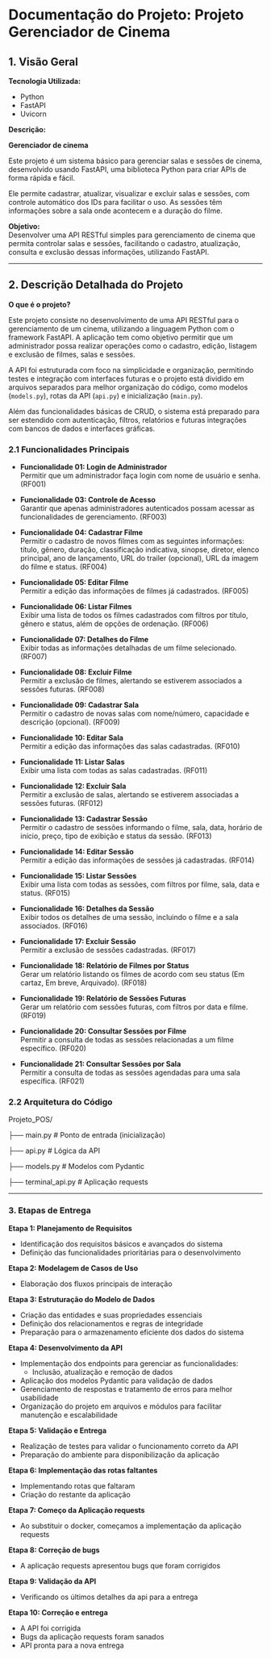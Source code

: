 # Documentação do Projeto: Projeto Gerenciador de Cinema

## 1. Visão Geral

**Tecnologia Utilizada:**

- Python  
- FastAPI  
- Uvicorn  
  

**Descrição:**  

**Gerenciador de cinema**

Este projeto é um sistema básico para gerenciar salas e sessões de cinema, desenvolvido usando FastAPI, uma biblioteca Python para criar APIs de forma rápida e fácil.

Ele permite cadastrar, atualizar, visualizar e excluir salas e sessões, com controle automático dos IDs para facilitar o uso. As sessões têm informações sobre a sala onde acontecem e a duração do filme.

**Objetivo:**  
Desenvolver uma API RESTful simples para gerenciamento de cinema que permita controlar salas e sessões, facilitando o cadastro, atualização, consulta e exclusão dessas informações, utilizando FastAPI.

---

## 2. Descrição Detalhada do Projeto

**O que é o projeto?**

Este projeto consiste no desenvolvimento de uma API RESTful para o gerenciamento de um cinema, utilizando a linguagem Python com o framework FastAPI. A aplicação tem como objetivo permitir que um administrador possa realizar operações como o cadastro, edição, listagem e exclusão de filmes, salas e sessões.

A API foi estruturada com foco na simplicidade e organização, permitindo testes e integração com interfaces futuras e o projeto está dividido em arquivos separados para melhor organização do código, como modelos (`models.py`), rotas da API (`api.py`) e inicialização (`main.py`).

Além das funcionalidades básicas de CRUD, o sistema está preparado para ser estendido com autenticação, filtros, relatórios e futuras integrações com bancos de dados e interfaces gráficas.

### 2.1 Funcionalidades Principais

- **Funcionalidade 01: Login de Administrador**  
  Permitir que um administrador faça login com nome de usuário e senha. (RF001)

- **Funcionalidade 03: Controle de Acesso**  
  Garantir que apenas administradores autenticados possam acessar as funcionalidades de gerenciamento. (RF003)

- **Funcionalidade 04: Cadastrar Filme**  
  Permitir o cadastro de novos filmes com as seguintes informações: título, gênero, duração, classificação indicativa, sinopse, diretor, elenco principal, ano de lançamento, URL do trailer (opcional), URL da imagem do filme e status. (RF004)

- **Funcionalidade 05: Editar Filme**  
  Permitir a edição das informações de filmes já cadastrados. (RF005)

- **Funcionalidade 06: Listar Filmes**  
  Exibir uma lista de todos os filmes cadastrados com filtros por título, gênero e status, além de opções de ordenação. (RF006)

- **Funcionalidade 07: Detalhes do Filme**  
  Exibir todas as informações detalhadas de um filme selecionado. (RF007)

- **Funcionalidade 08: Excluir Filme**  
  Permitir a exclusão de filmes, alertando se estiverem associados a sessões futuras. (RF008)

- **Funcionalidade 09: Cadastrar Sala**  
  Permitir o cadastro de novas salas com nome/número, capacidade e descrição (opcional). (RF009)

- **Funcionalidade 10: Editar Sala**  
  Permitir a edição das informações das salas cadastradas. (RF010)

- **Funcionalidade 11: Listar Salas**  
  Exibir uma lista com todas as salas cadastradas. (RF011)

- **Funcionalidade 12: Excluir Sala**  
  Permitir a exclusão de salas, alertando se estiverem associadas a sessões futuras. (RF012)

- **Funcionalidade 13: Cadastrar Sessão**  
  Permitir o cadastro de sessões informando o filme, sala, data, horário de início, preço, tipo de exibição e status da sessão. (RF013)

- **Funcionalidade 14: Editar Sessão**  
  Permitir a edição das informações de sessões já cadastradas. (RF014)

- **Funcionalidade 15: Listar Sessões**  
  Exibir uma lista com todas as sessões, com filtros por filme, sala, data e status. (RF015)

- **Funcionalidade 16: Detalhes da Sessão**  
  Exibir todos os detalhes de uma sessão, incluindo o filme e a sala associados. (RF016)

- **Funcionalidade 17: Excluir Sessão**  
  Permitir a exclusão de sessões cadastradas. (RF017)

- **Funcionalidade 18: Relatório de Filmes por Status**  
  Gerar um relatório listando os filmes de acordo com seu status (Em cartaz, Em breve, Arquivado). (RF018)

- **Funcionalidade 19: Relatório de Sessões Futuras**  
  Gerar um relatório com sessões futuras, com filtros por data e filme. (RF019)

- **Funcionalidade 20: Consultar Sessões por Filme**  
  Permitir a consulta de todas as sessões relacionadas a um filme específico. (RF020)

- **Funcionalidade 21: Consultar Sessões por Sala**  
  Permitir a consulta de todas as sessões agendadas para uma sala específica. (RF021)


### 2.2 Arquitetura do Código


Projeto_POS/

├── main.py            # Ponto de entrada (inicialização)

├── api.py             # Lógica da API 

├── models.py          # Modelos com Pydantic

├── terminal_api.py    # Aplicação requests



---



### 3. Etapas de Entrega

**Etapa 1: Planejamento de Requisitos**  
- Identificação dos requisitos básicos e avançados do sistema  
- Definição das funcionalidades prioritárias para o desenvolvimento  

**Etapa 2: Modelagem de Casos de Uso**  
- Elaboração dos fluxos principais de interação  

**Etapa 3: Estruturação do Modelo de Dados**  
- Criação das entidades e suas propriedades essenciais  
- Definição dos relacionamentos e regras de integridade  
- Preparação para o armazenamento eficiente dos dados do sistema  

**Etapa 4: Desenvolvimento da API**  
- Implementação dos endpoints para gerenciar as funcionalidades:  
  - Inclusão, atualização e remoção de dados    
- Aplicação dos modelos Pydantic para validação de dados  
- Gerenciamento de respostas e tratamento de erros para melhor usabilidade  
- Organização do projeto em arquivos e módulos para facilitar manutenção e escalabilidade  

**Etapa 5: Validação e Entrega**  
- Realização de testes para validar o funcionamento correto da API   
- Preparação do ambiente para disponibilização da aplicação  

**Etapa 6: Implementação das rotas faltantes**  

- Implementando rotas que faltaram
- Criação do restante da aplicação

**Etapa 7: Começo da Aplicação requests**

- Ao substituir o docker, começamos a implementação da aplicação requests

**Etapa 8: Correção de bugs**  

- A aplicação requests apresentou bugs que foram corrigidos

**Etapa 9: Validação da API**  

- Verificando os últimos detalhes da api para a entrega

**Etapa 10: Correção e entrega**  

- A API foi corrigida
- Bugs da aplicação requests foram sanados
- API pronta para a nova entrega

